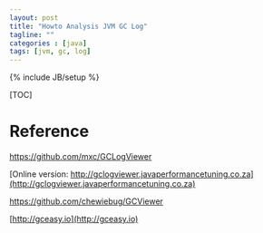 ```yaml
---
layout: post
title: "Howto Analysis JVM GC Log"
tagline: ""
categories : [java]
tags: [jvm, gc, log]
---
```

{% include JB/setup %}

[TOC]

# Reference

https://github.com/mxc/GCLogViewer

[Online version: http://gclogviewer.javaperformancetuning.co.za](http://gclogviewer.javaperformancetuning.co.za)

https://github.com/chewiebug/GCViewer

[http://gceasy.io](http://gceasy.io)



